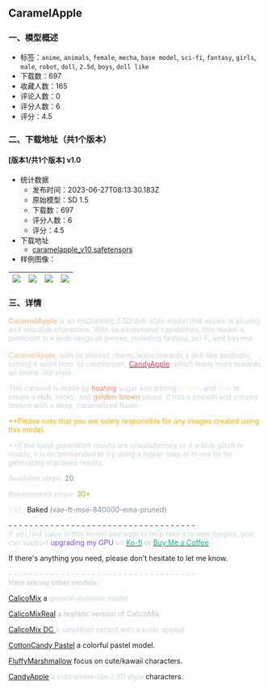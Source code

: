 ## CaramelApple
### 一、模型概述

- 标签：`anime`, `animals`, `female`, `mecha`, `base model`, `sci-fi`, `fantasy`, `girls`, `male`, `robot`, `doll`, `2.5d`, `boys`, `doll like`
- 下载数：697
- 收藏人数：165
- 评论人数：0
- 评分人数：6
- 评分：4.5

### 二、下载地址（共1个版本）

#### [版本1/共1个版本] v1.0

- 统计数据
  - 发布时间：2023-06-27T08:13:30.183Z
  - 原始模型：SD 1.5
  - 下载数：697
  - 评分人数：6
  - 评分：4.5
- 下载地址
  - [caramelapple_v10.safetensors](https://civitai.com/api/download/models/105043)
- 样例图像：

| <img src="https://image.civitai.com/xG1nkqKTMzGDvpLrqFT7WA/39573778-14e7-4889-84ce-32b9d41238e5/width=450/1306731.jpeg" /> | <img src="https://image.civitai.com/xG1nkqKTMzGDvpLrqFT7WA/83d04cc0-d136-4af3-b9ae-33b9d3ce4815/width=450/1306140.jpeg" /> | <img src="https://image.civitai.com/xG1nkqKTMzGDvpLrqFT7WA/620b787e-e005-4927-b7fe-ec1294170153/width=450/1306464.jpeg" /> | <img src="https://image.civitai.com/xG1nkqKTMzGDvpLrqFT7WA/bb6a7c2f-e7ad-45e3-8771-3dfebdf022ae/width=450/1306733.jpeg" /> |
| ---- | ---- | ---- | ---- |


### 三、详情
<p><strong><span style="color:rgb(240, 199, 165)">CaramelApple</span></strong><span style="color:rgb(240, 199, 165)"> </span><span style="color:rgb(209, 213, 219)">is an enchanting 2.5D doll-style model that excels in alluring and adorable characters. With its exceptional capabilities, this model is proficient in a wide range of genres, including fantasy, sci-fi, and beyond.</span><br /><br /><span style="color:rgb(245, 194, 152)">CaramelApple</span><span style="color:rgb(209, 213, 219)">, with its distinct charm, leans towards a doll-like aesthetic, setting it apart from its counterpart, </span><a target="_blank" rel="ugc" href="https://civitai.com/models/97003/candyapple"><span style="color:rgb(235, 61, 96)">CandyApple</span></a><span style="color:rgb(209, 213, 219)">, which leans more towards an anime-like style.</span></p><p></p><p><span style="color:rgb(209, 213, 219)">This caramel is made by </span><span style="color:rgb(255, 129, 107)">heating </span><span style="color:rgb(209, 213, 219)">sugar and adding </span><span style="color:rgb(252, 244, 217)">cream</span><span style="color:rgb(209, 213, 219)">, and </span><span style="color:rgb(242, 237, 220)">milk</span><span style="color:rgb(240, 231, 204)"> </span><span style="color:rgb(209, 213, 219)">to create a </span><strong><span style="color:rgb(209, 213, 219)">rich</span></strong><span style="color:rgb(209, 213, 219)">, </span><em><span style="color:rgb(209, 213, 219)">sticky</span></em><span style="color:rgb(209, 213, 219)">, and </span><span style="color:rgb(232, 166, 104)">golden-brown</span><span style="color:rgb(209, 213, 219)"> sauce. It has a smooth and creamy texture with a deep, caramelized flavor.</span><br /></p><p><span style="color:rgb(250, 176, 5)">**Please note that you are solely responsible for any images created using this model.</span></p><p><span style="color:rgb(215, 215, 247)">**</span><span style="color:rgb(209, 213, 219)">If the hand generation results are unsatisfactory or if a blue glitch is visible, it is recommended to try using a higher step or hi-res fix for generating improved results.</span></p><p></p><p><strong><span style="color:rgb(225, 225, 232)">Available steps: </span></strong><span style="color:rgb(134, 142, 150)">20</span></p><p><strong><span style="color:rgb(225, 225, 232)">Recommend steps:</span></strong><span style="color:rgb(236, 236, 241)"> </span><span style="color:rgb(130, 201, 30)">30+</span></p><p><strong><span style="color:rgb(237, 237, 237)">VAE:</span></strong> Baked <span style="color:rgb(134, 142, 150)">(vae-ft-mse-840000-ema-pruned)</span></p><p></p><p>- - - - - - - - - - - - - - - - - - - - - - - - - - - - - - - - - - - -<br /><span style="color:rgb(209, 213, 219)">If you find value in this model and want to help take it to new heights, you can support </span><span style="color:rgb(121, 80, 242)">upgrading my GPU</span><span style="color:rgb(209, 213, 219)"> on </span><a target="_blank" rel="ugc" href="https://ko-fi.com/kybalico"><span style="color:rgb(18, 184, 134)">Ko-fi</span></a><span style="color:rgb(193, 194, 197)"> or </span><a target="_blank" rel="ugc" href="https://www.buymeacoffee.com/kybalico"><span style="color:rgb(18, 184, 134)">Buy Me a Coffee</span></a></p><p></p><p>If there's anything you need, please don't hesitate to let me know.</p><p></p><p><span style="color:rgb(193, 194, 197)">- - - - - - - - - - - - - - - - - - - - - - - - - - - - - - - - - - - -</span><br /><strong><span style="color:rgb(209, 213, 219)">Here are my other models:</span></strong></p><p><a target="_blank" rel="ugc" href="https://civitai.com/models/49567/calicomix">CalicoMix</a> a <span style="color:rgb(209, 213, 219)">general-purpose model.</span></p><p><a target="_blank" rel="ugc" href="https://civitai.com/models/83593/calicomixreal">CalicoMixReal</a><span style="color:rgb(193, 194, 197)"> a realistic version of CalicoMix.</span></p><p><a target="_blank" rel="ugc" href="https://civitai.com/models/89225/calicomix-dangerouscute">CalicoMix DC </a><span style="color:rgb(209, 213, 219)">a simplified variant with a cuter appeal.</span></p><p><a target="_blank" rel="ugc" href="https://civitai.com/models/91970/cottoncandy-pastel">CottonCandy Pastel</a> a colorful pastel model.</p><p><a target="_blank" rel="ugc" href="https://civitai.com/models/94540/fluffymarshmallow">FluffyMarshmallow</a> focus on cute/kawaii characters.</p><p><a target="_blank" rel="ugc" href="https://civitai.com/models/97003/candyapple">CandyApple</a><span style="color:rgb(209, 213, 219)"> a cute anime-like 2.5D style</span> characters.</p>